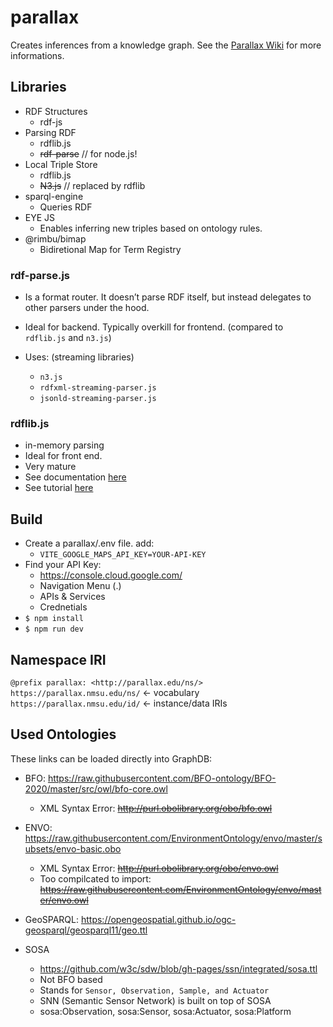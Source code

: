 # parallax

Creates inferences from a knowledge graph. See the [Parallax Wiki](https://github.com/dukesook/parallax.wiki.git) for more informations.

## Libraries

- RDF Structures
  - rdf-js
- Parsing RDF
  - rdflib.js
  - ~~rdf-parse~~ // for node.js!
- Local Triple Store
  - rdflib.js
  - ~~N3.js~~ // replaced by rdflib
- sparql-engine
  - Queries RDF
- EYE JS
  - Enables inferring new triples based on ontology rules.
- @rimbu/bimap
  - Bidiretional Map for Term Registry

### rdf-parse.js

- Is a format router. It doesn’t parse RDF itself, but instead delegates to other parsers under the hood.
- Ideal for backend. Typically overkill for frontend. (compared to `rdflib.js` and `n3.js`)

- Uses: (streaming libraries)
  - `n3.js`
  - `rdfxml-streaming-parser.js`
  - `jsonld-streaming-parser.js`

### rdflib.js

- in-memory parsing
- Ideal for front end.
- Very mature
- See documentation [here](https://linkeddata.github.io/rdflib.js/doc/)
- See tutorial [here](https://github.com/solidos/solid-tutorial-rdflib.js)

## Build

- Create a parallax/.env file. add:
  - `VITE_GOOGLE_MAPS_API_KEY=YOUR-API-KEY`
- Find your API Key:
  - https://console.cloud.google.com/
  - Navigation Menu (.)
  - APIs & Services
  - Crednetials
- `$ npm install`
- `$ npm run dev`

## Namespace IRI

`@prefix parallax: <http://parallax.edu/ns/>`
`https://parallax.nmsu.edu/ns/` ← vocabulary
`https://parallax.nmsu.edu/id/` ← instance/data IRIs

## Used Ontologies

These links can be loaded directly into GraphDB:

- BFO: https://raw.githubusercontent.com/BFO-ontology/BFO-2020/master/src/owl/bfo-core.owl
  - XML Syntax Error: ~~http://purl.obolibrary.org/obo/bfo.owl~~
- ENVO: https://raw.githubusercontent.com/EnvironmentOntology/envo/master/subsets/envo-basic.obo
  - XML Syntax Error: ~~http://purl.obolibrary.org/obo/envo.owl~~
  - Too compilcated to import: ~~https://raw.githubusercontent.com/EnvironmentOntology/envo/master/envo.owl~~
- GeoSPARQL: https://opengeospatial.github.io/ogc-geosparql/geosparql11/geo.ttl

- SOSA
  - https://github.com/w3c/sdw/blob/gh-pages/ssn/integrated/sosa.ttl
  - Not BFO based
  - Stands for `Sensor, Observation, Sample, and Actuator`
  - SNN (Semantic Sensor Network) is built on top of SOSA
  - sosa:Observation, sosa:Sensor, sosa:Actuator, sosa:Platform
